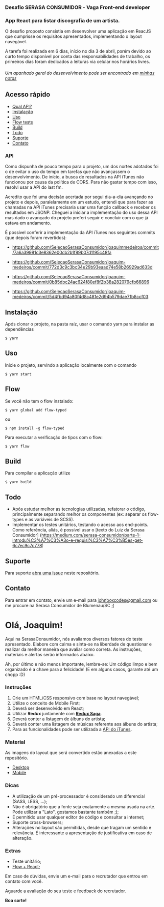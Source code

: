 ### Desafio SERASA CONSUMIDOR - Vaga Front-end developer

### App React para listar discografia de um artista.

O desafio proposto consistia em desenvolver uma aplicação em ReacJS que cumprisse os requisitos apresentados, implementando o layout navegável.</br>

A tarefa foi realizada em 6 dias, início no dia 3 de abril, porém devido ao curto tempo disponível por conta das responsabilidades de trabalho, os primeiros dias foram dedicados a leituras via celular nos horários livres.</br>

###### Um apanhado geral do desenvolvimento pode ser encontrado em [minhas notas](https://github.com/SelecaoSerasaConsumidor/joaquim-medeiros/blob/master/my-project-notes.md)

## Acesso rápido

- [Qual API?](#api)
- [Instalação](#instalação)
- [Uso](#uso)
- [Flow tests](#flow)
- [Build](#build)
- [Todo](#todo)
- [Suporte](#suporte)
- [Contato](#contato)


### API

Como dispunha de pouco tempo para o projeto, um dos nortes adotados foi o de evitar o uso do tempo em tarefas que não avançassem o desenvolvimento. De início, a busca de resultados na API iTunes não funcionou por causa da política de CORS. Para não gastar tempo com isso, resolvi usar a API do last fm.</br>

Acredito que foi uma decisão acertada por segui dia-a-dia avançando no projeto e depois, paralelamente em um estudo, entendi que para fazer as chamadas na API iTunes precisaria usar uma função callback e receber os resultados em JSONP. Cheguei a iniciar a implementação do uso dessa API mas dado o avançado do projeto preferi seguir e concluir com o que já estava em andamento. </br>

É possível conferir a implementação da API iTunes nos seguintes commits (que depois foram revertidos):
 
-  https://github.com/SelecaoSerasaConsumidor/joaquimmedeiros/commit/7a6a39981c3e8362e00cb2b1f89b07d1195c48fa

- https://github.com/SelecaoSerasaConsumidor/joaquim-medeiros/commit/772d3c9c3bc34e29b93eaad74e58b26929ad633d

- https://github.com/SelecaoSerasaConsumidor/joaquim-medeiros/commit/0b85dbc24ac624f80ef8f2b38a282079cfb66896

- https://github.com/SelecaoSerasaConsumidor/joaquim-medeiros/commit/5d4fbd94a80f4d8c481e2d94b579dae71b8ccf03



## Instalação

Após clonar o projeto, na pasta raíz, usar o comando yarn para instalar as dependências
```
$ yarn
```
## Uso

Inicie o projeto, servindo a aplicação localmente com o comando
```
$ yarn start
```
## Flow

Se você não tem o flow instalado:
```
$ yarn global add flow-typed
```
ou
```
$ npm install -g flow-typed
```
Para executar a verificação de tipos com o flow:
```
$ yarn flow
```
## Build

Para compilar a aplicação utilize
```
$ yarn build
```

## Todo

- Após estudar melhor as tecnologias utilizadas, refatorar o código, principalmente separando 
melhor os componentes (ex: separar os flow-types e as variáveis de SCSS).
- Implementar os testes unitários, testando o acesso aos end-points. Como referência, aliás, é possível usar o [texto do Luiz da Serasa Consumidor] (https://medium.com/serasa-consumidor/parte-1-introdu%C3%A7%C3%A3o-e-requisi%C3%A7%C3%B5es-get-6c7ec9c7c778)

## Suporte

Para suporte [abra uma issue](https://github.com/SelecaoSerasaConsumidor/joaquim-medeiros/issues/new) neste repositório.

## Contato

Para entrar em contato, envie um e-mail para johnboxcodes@gmail.com ou me procure na Serasa Consumidor de Blumenau/SC ;)


# Olá, Joaquim!

Aqui na SerasaConsumidor, nós avaliamos diversos fatores do teste apresentado. Elabore com calma e sinta-se na liberdade de questionar e realizar da melhor maneira que avaliar como correta. As instruções, materiais e alertas serão informados abaixo. 

Ah, por último e não menos importante, lembre-se: Um código limpo e bem organizado é a chave para a felicidade! (E em alguns casos, garante até um chopp :D)

### Instruções
1. Crie um HTML/CSS responsivo com base no layout navegável;
2. Utilize o conceito de Mobile First;
3. Deverá ser desenvolvido em React;
4. Utilizar **Redux** juntamente com **[Redux Saga](https://redux-saga.js.org/)**.
5. Deverá conter a listagem de álbuns do artista;
6. Deverá conter uma listagem de músicas referente aos álbuns do artista;
7. Para as funcionalidades pode ser utilizada a [API do iTunes](https://affiliate.itunes.apple.com/resources/documentation/itunes-store-web-service-search-api/).


### Material 
As imagens do layout que será convertido estão anexadas a este repositório.

* [Desktop](desktop.jpg)
* [Mobile](mobile.jpg)

### Dicas
* A utilização de um pré-processador é considerado um diferencial (SASS, LESS, ...);
* Não é obrigatório que a fonte seja exatamente a mesma usada na arte. Pode utilizar a "Lato", gostamos bastante também ;);
* É permitido usar qualquer editor de código e consultar a internet;
* Suporte cross-browsers;
* Alterações no layout são permitidas, desde que tragam um sentido e relevância. É interessante a apresentação de justificativa em caso de alteração.

### Extras
* Teste unitário;
* [Flow + React](https://flow.org/en/docs/react/);


Em caso de dúvidas, envie um e-mail para o recrutador que entrou em contato com você.

Aguarde a avaliação do seu teste e feedback do recrutador.

**Boa sorte!**
